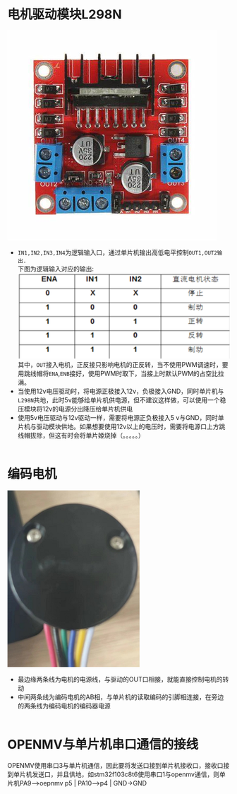 # 电机驱动模块L298N<br>
![](README/OIP-C.png)
* `IN1,IN2,IN3,IN4`为逻辑输入口，通过单片机输出高低电平控制`OUT1,OUT2输出.`<br>
下图为逻辑输入对应的输出:<br>
![](README/Snipaste_2024-05-15_14-01-47.png)<br>
其中，`OUT`接入电机，正反接只影响电机的正反转，当不使用PWM调速时，要用跳线帽将`ENA`,`ENB`接好，使用PWM时取下，当接上时默认PWM的占空比拉满。<br>
* 当使用12v电压驱动时，将电源正极接入12v，负极接入GND，同时单片机与
`L298N`共地，此时5v能够给单片机供电源，但不建议这样做，可以使用一个稳压模块将12v的电源分出降压给单片机供电<br>
* 使用5v电压驱动与12v驱动一样，需要将电源正负极接入5
v与GND，同时单片机与驱动模块供地。如果想要使用12v以上的电压时，需要将电源口上方跳线帽拔除，但这有时会将单片姬烧掉（。。。。。）
<br><br>
# 编码电机<br>
![](README/编码电机.png)
* 最边缘两条线为电机的电源线，与驱动的OUT口相接，就能直接控制电机的转动<br>
* 中间两条线为编码电机的AB相，与单片机的读取编码的引脚相连接，在旁边的两条线为编码电机的编码器电源<br><br>
# OPENMV与单片机串口通信的接线<br>
OPENMV使用串口3与单片机通信，因此要将发送口接到单片机接收口，接收口接到单片机发送口，并且供地，如stm32f103c8t6使用串口1与openmv通信，则单片机PA9——>oepnmv p5 | PA10——>p4 |  GND->GND





